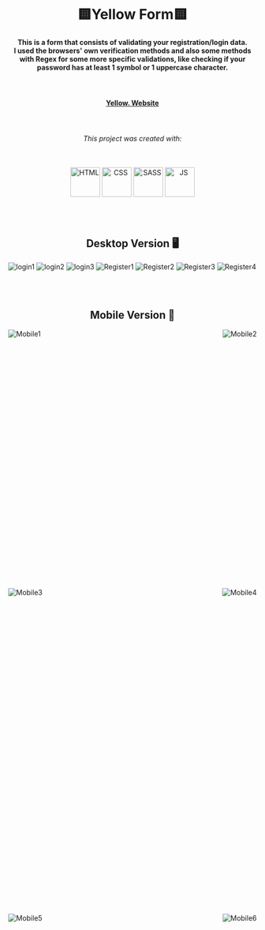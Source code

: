 <h1 align="center">🟨Yellow Form🟨</h1>

<h4 align="center">
    This is a form that consists of validating your registration/login data.<br>
    I used the browsers' own verification methods and also some methods with Regex for some more specific validations,
    like checking if your password has at least 1 symbol or 1 uppercase character.
</h4>

<br>

<h4 align = "center">
    <a align="center" href="https://gustavojuvino.github.io/YellowForm/">Yellow. Website</a>
</h4>

<br>

<h6 align="center"> This project was created with:</h6>
<br>
 <div align="center">
  <img src="https://cdn.jsdelivr.net/gh/devicons/devicon/icons/html5/html5-plain.svg" width=60px height=60px alt="HTML"/>
  <img src="https://cdn.jsdelivr.net/gh/devicons/devicon/icons/css3/css3-plain.svg"  width=60px height=60px alt="CSS"/>
  <img src="https://cdn.jsdelivr.net/gh/devicons/devicon/icons/sass/sass-original.svg" width=60px height=60px alt="SASS"/>
  <img src="https://cdn.jsdelivr.net/gh/devicons/devicon/icons/javascript/javascript-plain.svg" width=60px height=60px alt="JS"/>
 </div>

<br><br>

<!-- Desktop -->
<h2 align="center">Desktop Version 🖥️</h2>
<img src="./Prints/Desktop/Desktop1.png" title="login1">
<img src="./Prints/Desktop/Desktop2.png" title="login2">
<img src="./Prints/Desktop/Desktop3.png" title="login3">
<img src="./Prints/Desktop/Register1.png" title="Register1">
<img src="./Prints/Desktop/Register2.png" title="Register2">
<img src="./Prints/Desktop/Register3.png" title="Register3">
<img src="./Prints/Desktop/Register4.png" title="Register4">

<br><br>

<!-- Mobile -->
<h2 align="center">Mobile Version 📱</h2>
<img align="left"src="./Prints/Mobile/Mobile1.png" title="Mobile1">
<img align="right" src="./Prints/Mobile/Mobile2.png" title="Mobile2">

<br><br><br><br><br><br><br><br><br>
<br><br><br><br><br><br><br><br><br>
<br><br><br><br><br><br><br><br><br>
<br><br><br>

<img align="left" src="./Prints/Mobile/Mobile3.png" title="Mobile3">
<img  align="right" src="./Prints/Mobile/Mobile4.png" title="Mobile4">

<br><br><br><br><br><br><br><br><br>
<br><br><br><br><br><br><br><br><br>
<br><br><br><br><br><br><br><br><br>
<br><br><br><br><br><br><br><br><br>
<br><br>

<img align="left" src="./Prints/Mobile/Mobile5.png" title="Mobile5">
<img  align="right" src="./Prints/Mobile/Mobile6.png" title="Mobile6">

<!--Made By Gustavo J. Souza -->

